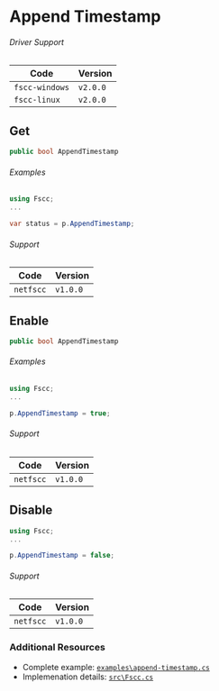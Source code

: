 # Append Timestamp

###### Driver Support
| Code           | Version
| -------------- | --------
| `fscc-windows` | `v2.0.0` 
| `fscc-linux`   | `v2.0.0` 


## Get
```c#
public bool AppendTimestamp
```

###### Examples
```c#
using Fscc;
...

var status = p.AppendTimestamp;
```

###### Support
| Code           | Version
| -------------- | --------
| `netfscc`        | `v1.0.0`


## Enable
```c#
public bool AppendTimestamp
```

###### Examples
```c#
using Fscc;
...

p.AppendTimestamp = true;
```

###### Support
| Code           | Version
| -------------- | --------
| `netfscc`        | `v1.0.0`


## Disable
```c#
using Fscc;
...

p.AppendTimestamp = false;
```

###### Support
| Code           | Version
| -------------- | --------
| `netfscc`        | `v1.0.0`


### Additional Resources
- Complete example: [`examples\append-timestamp.cs`](https://github.com/commtech/netfscc/blob/master/examples/append-timestamp.cs)
- Implemenation details: [`src\Fscc.cs`](https://github.com/commtech/netfscc/blob/master/src/Fscc.cs)

